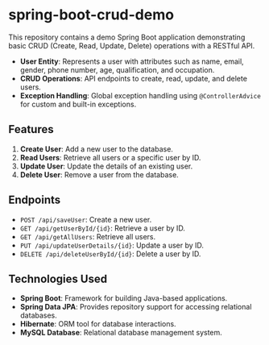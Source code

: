 # spring-boot-crud-demo
This repository contains a demo Spring Boot application demonstrating basic CRUD (Create, Read, Update, Delete) operations with a RESTful API. 

- **User Entity**: Represents a user with attributes such as name, email, gender, phone number, age, qualification, and occupation.
- **CRUD Operations**: API endpoints to create, read, update, and delete users.
- **Exception Handling**: Global exception handling using `@ControllerAdvice` for custom and built-in exceptions.

## Features

1. **Create User**: Add a new user to the database.
2. **Read Users**: Retrieve all users or a specific user by ID.
3. **Update User**: Update the details of an existing user.
4. **Delete User**: Remove a user from the database.

## Endpoints

- `POST /api/saveUser`: Create a new user.
- `GET /api/getUserById/{id}`: Retrieve a user by ID.
- `GET /api/getAllUsers`: Retrieve all users.
- `PUT /api/updateUserDetails/{id}`: Update a user by ID.
- `DELETE /api/deleteUserById/{id}`: Delete a user by ID.

## Technologies Used

- **Spring Boot**: Framework for building Java-based applications.
- **Spring Data JPA**: Provides repository support for accessing relational databases.
- **Hibernate**: ORM tool for database interactions.
- **MySQL Database**: Relational database management system.
